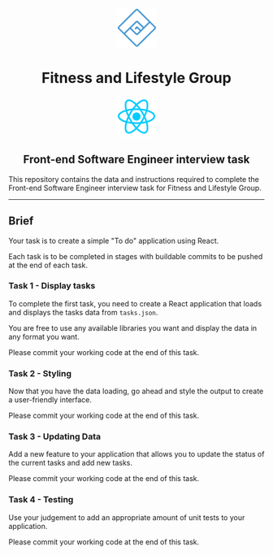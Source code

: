 <p align="center">
  <a href="https://fitlg.com">
    <img alt="Fitness and Lifestyle Group" src="./_docs/img/flg-logo.png" width=80 />
  </a>
</p>
<h1 align="center">
  Fitness and Lifestyle Group
</h1>

<p align="center">
  <a href="https://reactjs.org/">
    <img alt="React" src="./_docs/img/react-logo.png" width="80">
  </a>
</p>

<h2 align="center">
  Front-end Software Engineer interview task
</h2>

This repository contains the data and instructions required to complete the Front-end Software Engineer interview task for Fitness and Lifestyle Group.

---

## Brief

Your task is to create a simple "To do" application using React.

Each task is to be completed in stages with buildable commits to be pushed at the end of each task.

### Task 1 - Display tasks

To complete the first task, you need to create a React application that loads and displays the tasks data from `tasks.json`.

You are free to use any available libraries you want and display the data in any format you want.

Please commit your working code at the end of this task.

### Task 2 - Styling

Now that you have the data loading, go ahead and style the output to create a user-friendly interface.

Please commit your working code at the end of this task.

### Task 3 - Updating Data

Add a new feature to your application that allows you to update the status of the current tasks and add new tasks.

Please commit your working code at the end of this task.

### Task 4 - Testing

Use your judgement to add an appropriate amount of unit tests to your application.

Please commit your working code at the end of this task.